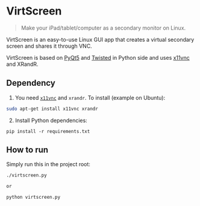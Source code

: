 # VirtScreen
> Make your iPad/tablet/computer as a secondary monitor on Linux.

VirtScreen is an easy-to-use Linux GUI app that creates a virtual secondary screen and shares it through VNC.

VirtScreen is based on [PyQt5](https://www.riverbankcomputing.com/software/pyqt/intro) and [Twisted](https://twistedmatrix.com) in Python side and uses [x11vnc](https://github.com/LibVNC/x11vnc) and XRandR.

## Dependency

1. You need [`x11vnc`](https://github.com/LibVNC/x11vnc) and `xrandr`. To install (example on Ubuntu):
```bash
sudo apt-get install x11vnc xrandr
```

2. Install Python dependencies:

```
pip install -r requirements.txt
```

## How to run

Simply run this in the project root:

```bash
./virtscreen.py

or

python virtscreen.py
```
